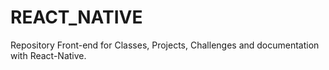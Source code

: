 # REACT_NATIVE
Repository Front-end for Classes, Projects, Challenges and documentation with React-Native.
